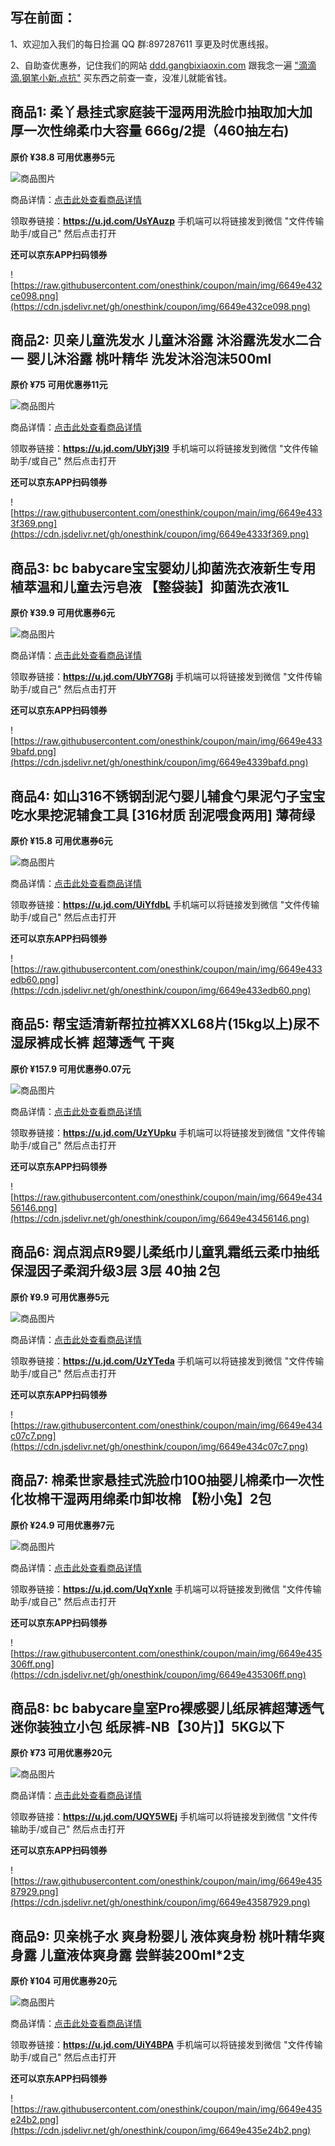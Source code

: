 ## 写在前面：

1、欢迎加入我们的每日捡漏 QQ 群:897287611 享更及时优惠线报。

2、自助查优惠券，记住我们的网站 [ddd.gangbixiaoxin.com](https://ddd.gangbixiaoxin.com) 跟我念一遍 ["滴滴滴.钢笔小新.点抗"](https://ddd.gangbixiaoxin.com) 买东西之前查一查，没准儿就能省钱。

## 商品1: 柔丫悬挂式家庭装干湿两用洗脸巾抽取加大加厚一次性绵柔巾大容量 666g/2提（460抽左右)

**原价 ¥38.8 可用优惠券5元**

![商品图片](http://img14.360buyimg.com/n1/jfs/t1/206084/33/35691/72356/663f3f5fF2df7d3d9/a4e00b08de330d7f.jpg)

商品详情：[点击此处查看商品详情](https://union-click.jd.com/jdc?e=1003156031&amp;p=JF8BARsJK1olXwMEXVtVDkIWBV8IGlodWwEDUVlaAUIWBV9MRANLAjZbERscSkAJHTdNTwcKBlMdBgABFksWAmcOHFoQWgELXV9bFxJSXzI4HSxdXHVCEys9QzUQQhZVGhBrNVhfElJROEonAG4IHFITWgALUW5cWEpHAj8JS1olXQYyFTBdCkMWCmcNE2sUbQYEVFldCEITB2YAGFwlXQ4FZInwsJ6dsrqAoo-L1dG784vUtJ-Ji184K1glXQcDVl5ZD0oVA184G2sWbVhsVQ1aDhkSUWxmRh1AC1haFRgzDUkeC2YMHFklXwcDVlxtOHtNWhVcXhoTNEV2FihaDUhvUAx3Hw8XXG1sVldZbxBRZm9YHyRhP2R8EgoCOEsn)

领取券链接：**https://u.jd.com/UsYAuzp** 手机端可以将链接发到微信 "文件传输助手/或自己" 然后点击打开

**还可以京东APP扫码领券**

![https://raw.githubusercontent.com/onesthink/coupon/main/img/6649e432ce098.png](https://cdn.jsdelivr.net/gh/onesthink/coupon/img/6649e432ce098.png)

## 商品2: 贝亲儿童洗发水 儿童沐浴露 沐浴露洗发水二合一 婴儿沐浴露 桃叶精华 洗发沐浴泡沫500ml

**原价 ¥75 可用优惠券11元**

![商品图片](http://img14.360buyimg.com/n1/jfs/t1/172198/34/45455/62720/664821a8F61f62142/278fef582eed7a92.jpg)

商品详情：[点击此处查看商品详情](https://union-click.jd.com/jdc?e=1003156031&amp;p=JF8BARkJK1olXwMEUltZCkseC18IGlodVQ4HUFlUD0oRBl9MRANLAjZbERscSkAJHTdNTwcKBlMdBgABFksWAmcAE14RWg8FVVhYFxJSXzI4fSd1DXpLHFc_XUhpcBNraSFFJF5gNFJROEonAG4IHFITWgALUW5cWEpHAj8JS1olXQYyFTBUC0keBm84GmsVWwYFVF5UDEwXAWgKK1sdWjbV-eaIgvrCi9bchdPC5KHX3eKJlsMnM18LK1sUXAQCUFlcCksnM284GGtLMwdRUlxcWxwVbTJOTg1LB1tcOl5aC0gQBmcJK1kUXAQAZG5tSRBUXDN8cF9mNnlXMSgOfTlMazpVQDlWMwRWFypVbk9pBxJebjgVVG5bMm5dOA)

领取券链接：**https://u.jd.com/UbYj3l9** 手机端可以将链接发到微信 "文件传输助手/或自己" 然后点击打开

**还可以京东APP扫码领券**

![https://raw.githubusercontent.com/onesthink/coupon/main/img/6649e4333f369.png](https://cdn.jsdelivr.net/gh/onesthink/coupon/img/6649e4333f369.png)

## 商品3: bc babycare宝宝婴幼儿抑菌洗衣液新生专用植萃温和儿童去污皂液 【整袋装】抑菌洗衣液1L

**原价 ¥39.9 可用优惠券6元**

![商品图片](http://img14.360buyimg.com/n1/jfs/t1/226372/5/16903/69206/66486b9bF9bddd7ad/72ac7136842ca9f1.jpg)

商品详情：[点击此处查看商品详情](https://union-click.jd.com/jdc?e=1003156031&amp;p=JF8BARkJK1olXwMEUl9bDE4eBl8IGlodXwcBU1ZfDUkSBV9MRANLAjZbERscSkAJHTdNTwcKBlMdBgABFksWAmcKGlgSVQQHVltbFxJSXzI4bDhHKVBKI14-AC1AC2h3HiJIAQFVAlJROEonAG4IHFITWgALUW5cWEpHAj8JS1olXQYyFTBbDkMTBGs4GmsVWwYFVF5UDEwVAWsKK1sdWjbV-eaIgvrCi9bchdPC5KHX3eKJlsMnM18LK1sUXAQCUFlcCksnM284GGtLMwdRUl1ZC0kfbTJOTg1LAQNHOltfAUMVA2oJK1kUXAQAZG5tCDtKXWZ0eRJxWlwFHQkKcABrVT1McARqMwRnPB0nCRFzUyRUeBlRGgFQK25dOA)

领取券链接：**https://u.jd.com/UbY7G8j** 手机端可以将链接发到微信 "文件传输助手/或自己" 然后点击打开

**还可以京东APP扫码领券**

![https://raw.githubusercontent.com/onesthink/coupon/main/img/6649e4339bafd.png](https://cdn.jsdelivr.net/gh/onesthink/coupon/img/6649e4339bafd.png)

## 商品4: 如山316不锈钢刮泥勺婴儿辅食勺果泥勺子宝宝吃水果挖泥辅食工具 [316材质 刮泥喂食两用] 薄荷绿

**原价 ¥15.8 可用优惠券6元**

![商品图片](http://img14.360buyimg.com/n1/jfs/t1/113691/22/44304/86809/6646d1beF9f0a72aa/6063376f661bcaef.jpg)

商品详情：[点击此处查看商品详情](https://union-click.jd.com/jdc?e=1003156031&amp;p=JF8BARkJK1olXwMEXVtZCksVAF8IGlocWQUGU1xVDEsVA19MRANLAjZbERscSkAJHTdNTwcKBlMdBgABFksWAmYMGF8SXw4GVFxdFxJSXzI4bRp2BE9FSgI-CUxfWDcNZzpGH1p0AlJROEonAG4IHFITWgALUW5cWEpHAj8JS1olXQYyFTBbAUMVCmY4GmsVWwYFVF5UDEweA2kKK1sdWjbV-eaIgvrCi9bchdPC5KHX3eKJlsMnM18LK1sUXAQCUFlcCksnM284GGtLMwdRUl1ZDk9DbTJOTg1LHEJFOltfAUMTBGcKK1kUXAQAZG5tbjBBXglSXg9iJmZnCSYOVz1JAgoObTIcMwRyNgYlYDYeVzNQEzwdJFFLDG5dOA)

领取券链接：**https://u.jd.com/UiYfdbL** 手机端可以将链接发到微信 "文件传输助手/或自己" 然后点击打开

**还可以京东APP扫码领券**

![https://raw.githubusercontent.com/onesthink/coupon/main/img/6649e433edb60.png](https://cdn.jsdelivr.net/gh/onesthink/coupon/img/6649e433edb60.png)

## 商品5: 帮宝适清新帮拉拉裤XXL68片(15kg以上)尿不湿尿裤成长裤 超薄透气 干爽

**原价 ¥157.9 可用优惠券0.07元**

![商品图片](http://img14.360buyimg.com/n1/jfs/t1/221295/21/40926/207373/66473deaF1ca2d308/32388b449fd6ba1f.jpg)

商品详情：[点击此处查看商品详情](https://union-click.jd.com/jdc?e=1003156031&amp;p=JF8BASAJK1olXwMEUl5fD0sfA18IGloUXA4FXFxdAEMnRzBQRQQlBENHFRxWFlVPRjtUBABAQlRcCEBdCUoWAmcPE1kVVQ4dDRsBVXtFQCpdTQ8dP2ZZFEQjUzcReCt_aw9lUQoyVW5eCUsQCmkPHVIQbQdSVQ5cWEpHAl8IG2tGM0dSCB8JSwkL1uSVzOa1iZmRZF9tCE0XBG8IEl8SVQ4LUG5dAEwn1MKwztGkiI67gMDV3_Kw1ua0z8WdbTYyV25dCUoVA2sPGlkVbTYCZF1tViUWUGgNS1oTDmhfEgsLVggfAQEIHFgTXAYAVm5fCUoVAV84KxNHPQdpFSULcg9QQRRVHS8UOkVdMChVVCUVVTZ2TzptVEFYNiwpay1FZBE4G2s)

领取券链接：**https://u.jd.com/UzYUpku** 手机端可以将链接发到微信 "文件传输助手/或自己" 然后点击打开

**还可以京东APP扫码领券**

![https://raw.githubusercontent.com/onesthink/coupon/main/img/6649e43456146.png](https://cdn.jsdelivr.net/gh/onesthink/coupon/img/6649e43456146.png)

## 商品6: 润点润点R9婴儿柔纸巾儿童乳霜纸云柔巾抽纸保湿因子柔润升级3层 3层 40抽 2包

**原价 ¥9.9 可用优惠券5元**

![商品图片](http://img14.360buyimg.com/n1/jfs/t1/155975/21/42760/90189/660bab6cFa40df920/a7396b98331fdf81.jpg)

商品详情：[点击此处查看商品详情](https://union-click.jd.com/jdc?e=1003156031&amp;p=JF8BARsJK1olXwMEXV9ZCEgfC18IGlocVAYGUldZAUseBV9MRANLAjZbERscSkAJHTdNTwcKBlMdBgABFksWAmYBG18TVAILVFdbFxJSXzI4QB1OLVF3DCU_fjF-VyZ8ATlsAG9iNFJROEonAG4IHFITWgALUW5cWEpHAj8JS1olXQYyFTBdCEISA2gIGmsUbQYEVFldCEITBWwAGVklXQ4FZInwsJ6dsrqAoo-L1dG784vUtJ-Ji184K1glXQcDVl5ZD0oVA184G2sWbVhsVQ1YX00WUGtmRh1AC1hHD1wzDUkeC2gMH1glXwcDVlxtOHtRdhl9cFIUI05WBAAoak92ARsNTBgQKFVsVg4fATJeeQpIYAZLFkFGXDZZOEsn)

领取券链接：**https://u.jd.com/UzYTeda** 手机端可以将链接发到微信 "文件传输助手/或自己" 然后点击打开

**还可以京东APP扫码领券**

![https://raw.githubusercontent.com/onesthink/coupon/main/img/6649e434c07c7.png](https://cdn.jsdelivr.net/gh/onesthink/coupon/img/6649e434c07c7.png)

## 商品7: 棉柔世家悬挂式洗脸巾100抽婴儿棉柔巾一次性化妆棉干湿两用绵柔巾卸妆棉 【粉小兔】2包

**原价 ¥24.9 可用优惠券7元**

![商品图片](http://img14.360buyimg.com/n1/jfs/t1/133198/17/41260/88659/6629f135Fcbb33204/7e7e48069d61251a.jpg)

商品详情：[点击此处查看商品详情](https://union-click.jd.com/jdc?e=1003156031&amp;p=JF8BARkJK1olXwMEUlZeC0gRBV8IGlsUXQ4EUV5YAE4eBV9MRANLAjZbERscSkAJHTdNTwcKBlMdBgABFksWA24IE10QXQMKUVdbFxJSXzI4XwESFH9pVgk4ew9udD8BfiR8VVtyAlJROEonAG4IHFITWgALUW5cWEpHAj8JS1olXQYyFTBbC08XA204GmsVWwYFVF5UDE0SBGgJK1sdWjbV-eaIgvrCi9bchdPC5KHX3eKJlsMnM18LK1sUXAQCUFlcCksnM284GGtLMwdRXF5bC00ebTJOTg1LGUJKOltfDksSBGsAK1kUXAQAZG5tVBtWdTgJXCxCIW9cAFc4UBheag1XGzxUMwRfHyxefDcXdTZ9cittKmZ6CG5dOA)

领取券链接：**https://u.jd.com/UqYxnIe** 手机端可以将链接发到微信 "文件传输助手/或自己" 然后点击打开

**还可以京东APP扫码领券**

![https://raw.githubusercontent.com/onesthink/coupon/main/img/6649e435306ff.png](https://cdn.jsdelivr.net/gh/onesthink/coupon/img/6649e435306ff.png)

## 商品8: bc babycare皇室Pro裸感婴儿纸尿裤超薄透气迷你装独立小包 纸尿裤-NB【30片]】5KG以下

**原价 ¥73 可用优惠券20元**

![商品图片](http://img14.360buyimg.com/n1/jfs/t1/186454/21/45331/107596/6647205dF3022b45b/23674dba777fb0a5.jpg)

商品详情：[点击此处查看商品详情](https://union-click.jd.com/jdc?e=1003156031&amp;p=JF8BARkJK1olXwMEXVdeD04TBF8IGlodWgQEVlZZCEgSC19MRANLAjZbERscSkAJHTdNTwcKBlMdBgABFksWAmcPGV0XVQICV1tVFxJSXzI4UyUQH39CN1c-XzVcVxVYHjAUOlYAAlJROEonAG4IHFITWgALUW5cWEpHAj8JS1olXQYyFTBdCU0fB2w4GmsVWwYFVF5UDE0QB2sIK1sdWjbV-eaIgvrCi9bchdPC5KHX3eKJlsMnM18LK1sUXAQCUFlcCksnM284GGtLMwdRUQlUW04WbTJOTg1LG1VUOltfAEsXBGcJK1kUXAQAZG5tYUpwAG1eUFkWJ0MAAxZcQRJyRRxgUy1DMwR7LxxaDSledC1xST1SB1tZLm5dOA)

领取券链接：**https://u.jd.com/UQY5WEj** 手机端可以将链接发到微信 "文件传输助手/或自己" 然后点击打开

**还可以京东APP扫码领券**

![https://raw.githubusercontent.com/onesthink/coupon/main/img/6649e43587929.png](https://cdn.jsdelivr.net/gh/onesthink/coupon/img/6649e43587929.png)

## 商品9: 贝亲桃子水 爽身粉婴儿 液体爽身粉 桃叶精华爽身露 儿童液体爽身露 尝鲜装200ml*2支

**原价 ¥104 可用优惠券20元**

![商品图片](http://img14.360buyimg.com/n1/jfs/t1/225703/35/17511/66499/6648242aF3f54d5d0/5fa36b3727dd64db.jpg)

商品详情：[点击此处查看商品详情](https://union-click.jd.com/jdc?e=1003156031&amp;p=JF8BARkJK1olXwMEXVldDEwfAF8IGlodVQ4HVFdeC0seAl9MRANLAjZbERscSkAJHTdNTwcKBlMdBgABFksWAmcAE14VVAUBVFdcFxJSXzI4TSRtPxxETh09TRMWRAxOHFNHJhwYJFJROEonAG4IHFITWgALUW5cWEpHAj8JS1olXQYyFTBUC0keBm84GmsVWwYFVF5UDE0eAW0LK1sdWjbV-eaIgvrCi9bchdPC5KHX3eKJlsMnM18LK1sUXAQCUFlcCksnM284GGtLMwdRUlZYARsSbTJOTg1LFEcCOltfDkoWAmYJK1kUXAQAZG5tDh4XV2xqbSITJGBjKygueipWdzJSHSd1MwRFBzs8Vi8QWxtOaCdwCGNpEG5dOA)

领取券链接：**https://u.jd.com/UiY4BPA** 手机端可以将链接发到微信 "文件传输助手/或自己" 然后点击打开

**还可以京东APP扫码领券**

![https://raw.githubusercontent.com/onesthink/coupon/main/img/6649e435e24b2.png](https://cdn.jsdelivr.net/gh/onesthink/coupon/img/6649e435e24b2.png)

